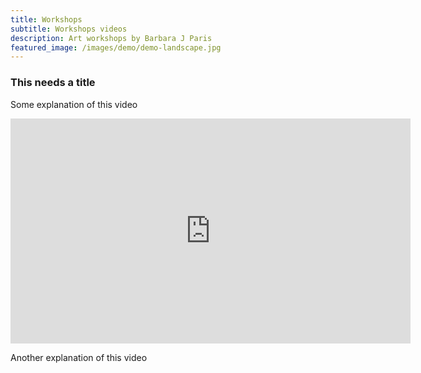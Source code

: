 ```yaml
---
title: Workshops
subtitle: Workshops videos
description: Art workshops by Barbara J Paris
featured_image: /images/demo/demo-landscape.jpg
---
```


### This needs a title

Some explanation of this video

<iframe src="https://youtu.be/5TQvlDH82Gs" width="640" height="360" frameborder="0" webkitallowfullscreen mozallowfullscreen allowfullscreen></iframe>

Another explanation of this video

<iframe src="" width="640" height="360" frameborder="0" webkitallowfullscreen mozallowfullscreen allowfullscreen></iframe>
